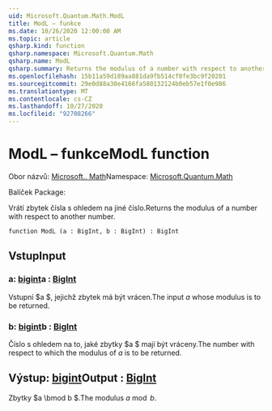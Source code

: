 ```yaml
---
uid: Microsoft.Quantum.Math.ModL
title: ModL – funkce
ms.date: 10/26/2020 12:00:00 AM
ms.topic: article
qsharp.kind: function
qsharp.namespace: Microsoft.Quantum.Math
qsharp.name: ModL
qsharp.summary: Returns the modulus of a number with respect to another number.
ms.openlocfilehash: 15b11a59d189aa881da9fb514cf0fe3bc9f20201
ms.sourcegitcommit: 29e0d88a30e4166fa580132124b0eb57e1f0e986
ms.translationtype: MT
ms.contentlocale: cs-CZ
ms.lasthandoff: 10/27/2020
ms.locfileid: "92708266"
---
```

# <a name="modl-function"></a><span data-ttu-id="cccd4-102">ModL – funkce</span><span class="sxs-lookup"><span data-stu-id="cccd4-102">ModL function</span></span>

<span data-ttu-id="cccd4-103">Obor názvů: [Microsoft.. Math](xref:Microsoft.Quantum.Math)</span><span class="sxs-lookup"><span data-stu-id="cccd4-103">Namespace: [Microsoft.Quantum.Math](xref:Microsoft.Quantum.Math)</span></span>

<span data-ttu-id="cccd4-104">Balíček [](https://nuget.org/packages/)</span><span class="sxs-lookup"><span data-stu-id="cccd4-104">Package: [](https://nuget.org/packages/)</span></span>


<span data-ttu-id="cccd4-105">Vrátí zbytek čísla s ohledem na jiné číslo.</span><span class="sxs-lookup"><span data-stu-id="cccd4-105">Returns the modulus of a number with respect to another number.</span></span>

```qsharp
function ModL (a : BigInt, b : BigInt) : BigInt
```


## <a name="input"></a><span data-ttu-id="cccd4-106">Vstup</span><span class="sxs-lookup"><span data-stu-id="cccd4-106">Input</span></span>

### <a name="a--bigint"></a><span data-ttu-id="cccd4-107">a: [bigint](xref:microsoft.quantum.lang-ref.bigint)</span><span class="sxs-lookup"><span data-stu-id="cccd4-107">a : [BigInt](xref:microsoft.quantum.lang-ref.bigint)</span></span>

<span data-ttu-id="cccd4-108">Vstupní $a $, jejichž zbytek má být vrácen.</span><span class="sxs-lookup"><span data-stu-id="cccd4-108">The input $a$ whose modulus is to be returned.</span></span>


### <a name="b--bigint"></a><span data-ttu-id="cccd4-109">b: [bigint](xref:microsoft.quantum.lang-ref.bigint)</span><span class="sxs-lookup"><span data-stu-id="cccd4-109">b : [BigInt](xref:microsoft.quantum.lang-ref.bigint)</span></span>

<span data-ttu-id="cccd4-110">Číslo s ohledem na to, jaké zbytky $a $ mají být vráceny.</span><span class="sxs-lookup"><span data-stu-id="cccd4-110">The number with respect to which the modulus of $a$ is to be returned.</span></span>



## <a name="output--bigint"></a><span data-ttu-id="cccd4-111">Výstup: [bigint](xref:microsoft.quantum.lang-ref.bigint)</span><span class="sxs-lookup"><span data-stu-id="cccd4-111">Output : [BigInt](xref:microsoft.quantum.lang-ref.bigint)</span></span>

<span data-ttu-id="cccd4-112">Zbytky $a \bmod b $.</span><span class="sxs-lookup"><span data-stu-id="cccd4-112">The modulus $a \bmod b$.</span></span>